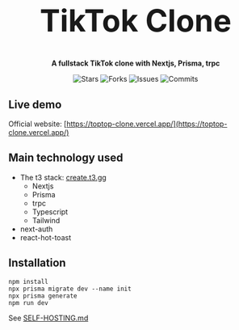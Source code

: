 <h1 align="center" style="font-size: 60px">TikTok Clone</h1>

<p align="center"><strong>A fullstack TikTok clone with Nextjs, Prisma, trpc</strong></p>

<p align="center">
  <img alt="Stars" src="https://badgen.net/github/stars/napthedev/toptop-clone">
  <img alt="Forks" src="https://badgen.net/github/forks/napthedev/toptop-clone">
  <img alt="Issues" src="https://badgen.net/github/issues/napthedev/toptop-clone">
  <img alt="Commits" src="https://badgen.net/github/commits/napthedev/toptop-clone">
</p>

## Live demo

Official website: [https://toptop-clone.vercel.app/](https://toptop-clone.vercel.app/)

## Main technology used

- The t3 stack: [create.t3.gg](https://create.t3.gg/)
  - Nextjs
  - Prisma
  - trpc
  - Typescript
  - Tailwind
- next-auth
- react-hot-toast


## Installation

```
npm install
npx prisma migrate dev --name init
npx prisma generate
npm run dev
```

See [SELF-HOSTING.md](/SELF-HOSTING.md)
